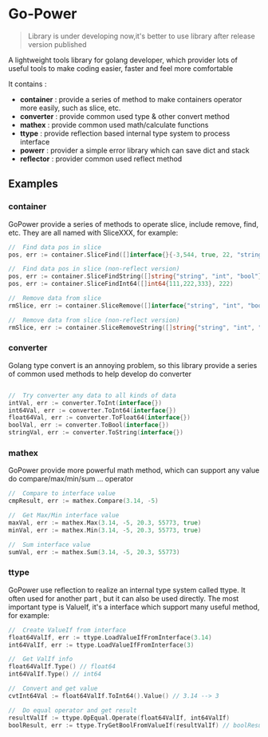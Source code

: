 Go-Power
===

> Library is under developing now,it's better to use library after release version published

A lightweight tools library for golang developer, which provider lots of useful tools to make coding easier, faster and feel more comfortable

It contains :
- **container** : provide a series of method to make containers operator more easily, such as slice, etc.
- **converter** : provide common used type & other convert method
- **mathex** : provide common used math/calculate functions
- **ttype** : provide reflection based internal type system to process interface
- **powerr** : provider a simple error library which can save dict and stack
- **reflector** : provider common used reflect method

## Examples

### container

GoPower provide a series of methods to operate slice, include remove, find, etc. They are all named with SliceXXX, for example:

```go
//  Find data pos in slice
pos, err := container.SliceFind([]interface{}{-3,544, true, 22, "string-A", 123, "str-B", 3.1, -23.4, 3.111}, 3.1)

//  Find data pos in slice (non-reflect version)
pos, err := container.SliceFindString([]string{"string", "int", "bool"}, "bool")
pos, err := container.SliceFindInt64([]int64{111,222,333}, 222)

//  Remove data from slice
rmSlice, err := container.SliceRemove([]interface{"string", "int", "bool"}, "int")

//  Remove data from slice (non-reflect version)
rmSlice, err := container.SliceRemoveString([]string{"string", "int", "bool"}, "int")

```

### converter

Golang type convert is an annoying problem, so this library provide a series of common used methods to help develop do converter

```go

//  Try converter any data to all kinds of data
intVal, err := converter.ToInt(interface{})
int64Val, err := converter.ToInt64(interface{})
float64Val, err := converter.ToFloat64(interface{})
boolVal, err := converter.ToBool(interface{})
stringVal, err := converter.ToString(interface{})

```

### mathex

GoPower provide more powerful math method, which can support any value do compare/max/min/sum ... operator 

```go
//  Compare to interface value
cmpResult, err := mathex.Compare(3.14, -5)

//  Get Max/Min interface value
maxVal, err := mathex.Max(3.14, -5, 20.3, 55773, true)
minVal, err := mathex.Min(3.14, -5, 20.3, 55773, true)

//  Sum interface value
sumVal, err := mathex.Sum(3.14, -5, 20.3, 55773)

```

### ttype

GoPower use reflection to realize an internal type system called ttype. It often used for another part , but it can also be used directly. The most important type is ValueIf, it's a interface which support many useful method, for example:

```go
//  Create ValueIf from interface
float64ValIf, err := ttype.LoadValueIfFromInterface(3.14) 
int64ValIf, err := ttype.LoadValueIfFromInterface(3) 

//  Get ValIf info
float64ValIf.Type() // float64
int64ValIf.Type() // int64 

//  Convert and get value
cvtInt64Val := float64ValIf.ToInt64().Value() // 3.14 --> 3 

//  Do equal operator and get result
resultValIf := ttype.OpEqual.Operate(float64ValIf, int64ValIf)
boolResult, err := ttype.TryGetBoolFromValueIf(resultValIf) // boolResult is bool = false
```
